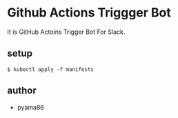 # Github Actions Triggger Bot

It is GitHub Actoins Trigger Bot For Slack.

## setup

```
$ kubectl apply -f manifests
```


## author
- pyama86
